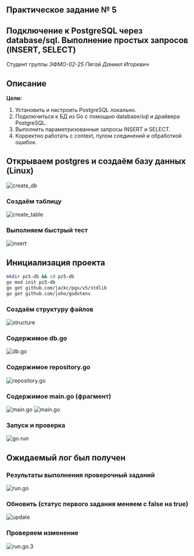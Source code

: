 ## Практическое задание № 5

## Подключение к PostgreSQL через database/sql. Выполнение простых запросов (INSERT, SELECT)

Студент группы *ЭФМО-02-25 Пягай Даниил Игоревич*

## Описание

**Цели:**

1.	Установить и настроить PostgreSQL локально.
2.	Подключиться к БД из Go с помощью database/sql и драйвера PostgreSQL.
3.	Выполнить параметризованные запросы INSERT и SELECT.
4.	Корректно работать с context, пулом соединений и обработкой ошибок.

## Открываем postgres и создаём базу данных (Linux)

![create_db](img/create_db.JPG)

### Создаём таблицу

![create_table](img/create_table.JPG)

### Выполняем быстрый тест

![insert](img/insert.JPG)

## Инициализация проекта

```bash
mkdir pz5-db && cd pz5-db
go mod init pz5-db
go get github.com/jackc/pgx/v5/stdlib
go get github.com/joho/godotenv
```

### Создаём структуру файлов

![structure](img/structure.JPG)

### Содержимое db.go
![db.go](img/db.go.JPG)

### Содержимое repository.go
![repository.go](img/repository.go.JPG)

### Содержимое main.go (фрагмент)
![main.go](img/main.go(1).JPG)
![main.go](img/main.go(2).JPG)

### Запуск и проверка
![go.run](img/run.go.JPG)
## Ожидаемый лог был получен

### Результаты выполнения проверочный заданий
![run.go](img/run.go_2.JPG)

### Обновить (статус первого задания меняем с false на true)
![update](img/update.JPG)

### Проверяем изменение
![run.go.3](img/run.go_3.JPG)
